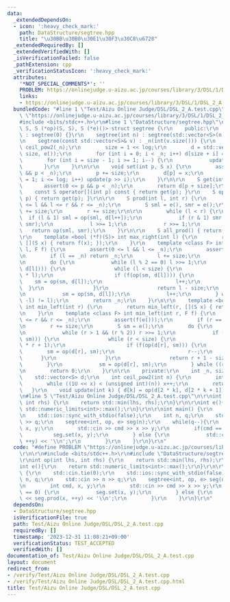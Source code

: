 ```yaml
---
data:
  _extendedDependsOn:
  - icon: ':heavy_check_mark:'
    path: DataStructure/segtree.hpp
    title: "\u30BB\u30B0\u30E1\u30F3\u30C8\u6728"
  _extendedRequiredBy: []
  _extendedVerifiedWith: []
  _isVerificationFailed: false
  _pathExtension: cpp
  _verificationStatusIcon: ':heavy_check_mark:'
  attributes:
    '*NOT_SPECIAL_COMMENTS*': ''
    PROBLEM: https://onlinejudge.u-aizu.ac.jp/courses/library/3/DSL/1/DSL_2_A
    links:
    - https://onlinejudge.u-aizu.ac.jp/courses/library/3/DSL/1/DSL_2_A
  bundledCode: "#line 1 \"Test/Aizu Online Judge/DSL/DSL_2_A.test.cpp\"\n#define PROBLEM\
    \ \"https://onlinejudge.u-aizu.ac.jp/courses/library/3/DSL/1/DSL_2_A\"\r\n\r\n\
    #include <bits/stdc++.h>\r\n#line 1 \"DataStructure/segtree.hpp\"\ntemplate <class\
    \ S, S (*op)(S, S), S (*e)()> struct segtree {\r\n    public:\r\n    segtree()\
    \ : segtree(0) {}\r\n    segtree(int n) : segtree(std::vector<S>(n, e())) {}\r\
    \n    segtree(const std::vector<S>& v) : _n(int(v.size())) {\r\n        log =\
    \ ceil_pow2(_n);\r\n        size = 1 << log;\r\n        d = std::vector<S>(2 *\
    \ size, e());\r\n        for (int i = 0; i < _n; i++) d[size + i] = v[i];\r\n\
    \        for (int i = size - 1; i >= 1; i--) {\r\n            update(i);\r\n \
    \       }\r\n    }\r\n\r\n    void set(int p, S x) {\r\n        assert(0 <= p\
    \ && p < _n);\r\n        p += size;\r\n        d[p] = x;\r\n        for (int i\
    \ = 1; i <= log; i++) update(p >> i);\r\n    }\r\n\r\n    S get(int p) {\r\n \
    \       assert(0 <= p && p < _n);\r\n        return d[p + size];\r\n    }\r\n\
    \    const S operator[](int p) const { return get(p); }\r\n    S operator[](int\
    \ p) { return get(p); }\r\n\r\n    S prod(int l, int r) {\r\n        assert(0\
    \ <= l && l <= r && r <= _n);\r\n        S sml = e(), smr = e();\r\n        l\
    \ += size;\r\n        r += size;\r\n\r\n        while (l < r) {\r\n          \
    \  if (l & 1) sml = op(sml, d[l++]);\r\n            if (r & 1) smr = op(d[--r],\
    \ smr);\r\n            l >>= 1;\r\n            r >>= 1;\r\n        }\r\n     \
    \   return op(sml, smr);\r\n    }\r\n\r\n    S all_prod() { return d[1]; }\r\n\
    \r\n    template <bool (*f)(S)> int max_right(int l) {\r\n        return max_right(l,\
    \ [](S x) { return f(x); });\r\n    }\r\n    template <class F> int max_right(int\
    \ l, F f) {\r\n        assert(0 <= l && l <= _n);\r\n        assert(f(e()));\r\
    \n        if (l == _n) return _n;\r\n        l += size;\r\n        S sm = e();\r\
    \n        do {\r\n            while (l % 2 == 0) l >>= 1;\r\n            if (!f(op(sm,\
    \ d[l]))) {\r\n                while (l < size) {\r\n                    l = (2\
    \ * l);\r\n                    if (f(op(sm, d[l]))) {\r\n                    \
    \    sm = op(sm, d[l]);\r\n                        l++;\r\n                  \
    \  }\r\n                }\r\n                return l - size;\r\n            }\r\
    \n            sm = op(sm, d[l]);\r\n            l++;\r\n        } while ((l &\
    \ -l) != l);\r\n        return _n;\r\n    }\r\n\r\n    template <bool (*f)(S)>\
    \ int min_left(int r) {\r\n        return min_left(r, [](S x) { return f(x); });\r\
    \n    }\r\n    template <class F> int min_left(int r, F f) {\r\n        assert(0\
    \ <= r && r <= _n);\r\n        assert(f(e()));\r\n        if (r == 0) return 0;\r\
    \n        r += size;\r\n        S sm = e();\r\n        do {\r\n            r--;\r\
    \n            while (r > 1 && (r % 2)) r >>= 1;\r\n            if (!f(op(d[r],\
    \ sm))) {\r\n                while (r < size) {\r\n                    r = (2\
    \ * r + 1);\r\n                    if (f(op(d[r], sm))) {\r\n                \
    \        sm = op(d[r], sm);\r\n                        r--;\r\n              \
    \      }\r\n                }\r\n                return r + 1 - size;\r\n    \
    \        }\r\n            sm = op(d[r], sm);\r\n        } while ((r & -r) != r);\r\
    \n        return 0;\r\n    }\r\n\r\n    private:\r\n    int _n, size, log;\r\n\
    \    std::vector<S> d;\r\n    int ceil_pow2(int n) {\r\n        int x = 0;\r\n\
    \        while ((1U << x) < (unsigned int)(n)) x++;\r\n        return x;\r\n \
    \   }\r\n    void update(int k) { d[k] = op(d[2 * k], d[2 * k + 1]); }\r\n};\r\
    \n#line 5 \"Test/Aizu Online Judge/DSL/DSL_2_A.test.cpp\"\n\r\nint op(int lhs,\
    \ int rhs) {\r\n    return std::min(lhs, rhs);\r\n}\r\n\r\nint e(){\r\n    return\
    \ std::numeric_limits<int>::max();\r\n}\r\n\r\nint main() {\r\n    std::cin.tie(0);\r\
    \n    std::ios::sync_with_stdio(false);\r\n    int n, q;\r\n    std::cin >> n\
    \ >> q;\r\n    segtree<int, op, e> seg(n);\r\n    while(q--){\r\n        int cmd,\
    \ x, y;\r\n        std::cin >> cmd >> x >> y;\r\n        if(cmd == 0) {\r\n  \
    \          seg.set(x, y);\r\n        } else {\r\n            std::cout << seg.prod(x,\
    \ ++y) << '\\n';\r\n        }\r\n    }\r\n}\r\n"
  code: "#define PROBLEM \"https://onlinejudge.u-aizu.ac.jp/courses/library/3/DSL/1/DSL_2_A\"\
    \r\n\r\n#include <bits/stdc++.h>\r\n#include \"DataStructure/segtree.hpp\"\r\n\
    \r\nint op(int lhs, int rhs) {\r\n    return std::min(lhs, rhs);\r\n}\r\n\r\n\
    int e(){\r\n    return std::numeric_limits<int>::max();\r\n}\r\n\r\nint main()\
    \ {\r\n    std::cin.tie(0);\r\n    std::ios::sync_with_stdio(false);\r\n    int\
    \ n, q;\r\n    std::cin >> n >> q;\r\n    segtree<int, op, e> seg(n);\r\n    while(q--){\r\
    \n        int cmd, x, y;\r\n        std::cin >> cmd >> x >> y;\r\n        if(cmd\
    \ == 0) {\r\n            seg.set(x, y);\r\n        } else {\r\n            std::cout\
    \ << seg.prod(x, ++y) << '\\n';\r\n        }\r\n    }\r\n}\r\n"
  dependsOn:
  - DataStructure/segtree.hpp
  isVerificationFile: true
  path: Test/Aizu Online Judge/DSL/DSL_2_A.test.cpp
  requiredBy: []
  timestamp: '2023-12-31 11:08:21+09:00'
  verificationStatus: TEST_ACCEPTED
  verifiedWith: []
documentation_of: Test/Aizu Online Judge/DSL/DSL_2_A.test.cpp
layout: document
redirect_from:
- /verify/Test/Aizu Online Judge/DSL/DSL_2_A.test.cpp
- /verify/Test/Aizu Online Judge/DSL/DSL_2_A.test.cpp.html
title: Test/Aizu Online Judge/DSL/DSL_2_A.test.cpp
---
```

